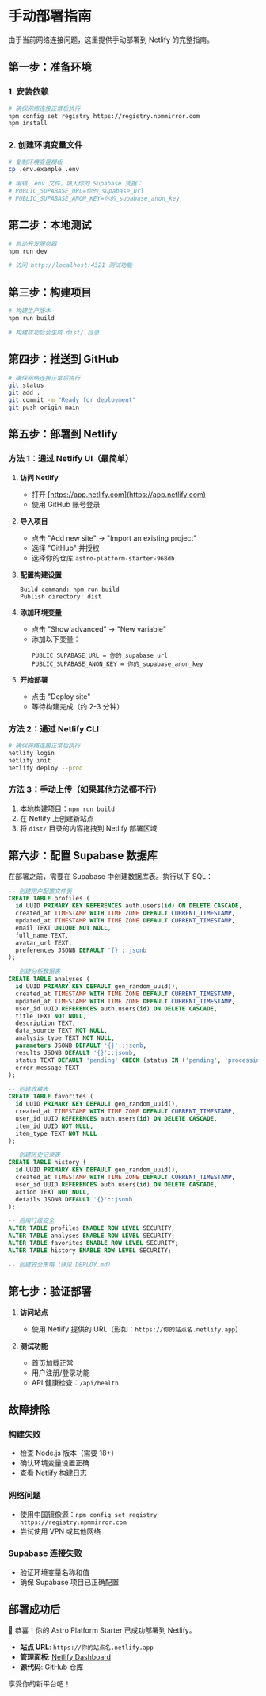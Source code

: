 # 手动部署指南

由于当前网络连接问题，这里提供手动部署到 Netlify 的完整指南。

## 第一步：准备环境

### 1. 安装依赖

```bash
# 确保网络连接正常后执行
npm config set registry https://registry.npmmirror.com
npm install
```

### 2. 创建环境变量文件

```bash
# 复制环境变量模板
cp .env.example .env

# 编辑 .env 文件，填入你的 Supabase 凭据：
# PUBLIC_SUPABASE_URL=你的_supabase_url
# PUBLIC_SUPABASE_ANON_KEY=你的_supabase_anon_key
```

## 第二步：本地测试

```bash
# 启动开发服务器
npm run dev

# 访问 http://localhost:4321 测试功能
```

## 第三步：构建项目

```bash
# 构建生产版本
npm run build

# 构建成功后会生成 dist/ 目录
```

## 第四步：推送到 GitHub

```bash
# 确保网络连接正常后执行
git status
git add .
git commit -m "Ready for deployment"
git push origin main
```

## 第五步：部署到 Netlify

### 方法 1：通过 Netlify UI（最简单）

1. **访问 Netlify**

   - 打开 [https://app.netlify.com](https://app.netlify.com)
   - 使用 GitHub 账号登录

2. **导入项目**

   - 点击 "Add new site" → "Import an existing project"
   - 选择 "GitHub" 并授权
   - 选择你的仓库 `astro-platform-starter-968db`

3. **配置构建设置**

   ```
   Build command: npm run build
   Publish directory: dist
   ```

4. **添加环境变量**

   - 点击 "Show advanced" → "New variable"
   - 添加以下变量：
     ```
     PUBLIC_SUPABASE_URL = 你的_supabase_url
     PUBLIC_SUPABASE_ANON_KEY = 你的_supabase_anon_key
     ```

5. **开始部署**
   - 点击 "Deploy site"
   - 等待构建完成（约 2-3 分钟）

### 方法 2：通过 Netlify CLI

```bash
# 确保网络连接正常后执行
netlify login
netlify init
netlify deploy --prod
```

### 方法 3：手动上传（如果其他方法都不行）

1. 本地构建项目：`npm run build`
2. 在 Netlify 上创建新站点
3. 将 `dist/` 目录的内容拖拽到 Netlify 部署区域

## 第六步：配置 Supabase 数据库

在部署之前，需要在 Supabase 中创建数据库表。执行以下 SQL：

```sql
-- 创建用户配置文件表
CREATE TABLE profiles (
  id UUID PRIMARY KEY REFERENCES auth.users(id) ON DELETE CASCADE,
  created_at TIMESTAMP WITH TIME ZONE DEFAULT CURRENT_TIMESTAMP,
  updated_at TIMESTAMP WITH TIME ZONE DEFAULT CURRENT_TIMESTAMP,
  email TEXT UNIQUE NOT NULL,
  full_name TEXT,
  avatar_url TEXT,
  preferences JSONB DEFAULT '{}'::jsonb
);

-- 创建分析数据表
CREATE TABLE analyses (
  id UUID PRIMARY KEY DEFAULT gen_random_uuid(),
  created_at TIMESTAMP WITH TIME ZONE DEFAULT CURRENT_TIMESTAMP,
  updated_at TIMESTAMP WITH TIME ZONE DEFAULT CURRENT_TIMESTAMP,
  user_id UUID REFERENCES auth.users(id) ON DELETE CASCADE,
  title TEXT NOT NULL,
  description TEXT,
  data_source TEXT NOT NULL,
  analysis_type TEXT NOT NULL,
  parameters JSONB DEFAULT '{}'::jsonb,
  results JSONB DEFAULT '{}'::jsonb,
  status TEXT DEFAULT 'pending' CHECK (status IN ('pending', 'processing', 'completed', 'failed')),
  error_message TEXT
);

-- 创建收藏表
CREATE TABLE favorites (
  id UUID PRIMARY KEY DEFAULT gen_random_uuid(),
  created_at TIMESTAMP WITH TIME ZONE DEFAULT CURRENT_TIMESTAMP,
  user_id UUID REFERENCES auth.users(id) ON DELETE CASCADE,
  item_id UUID NOT NULL,
  item_type TEXT NOT NULL
);

-- 创建历史记录表
CREATE TABLE history (
  id UUID PRIMARY KEY DEFAULT gen_random_uuid(),
  created_at TIMESTAMP WITH TIME ZONE DEFAULT CURRENT_TIMESTAMP,
  user_id UUID REFERENCES auth.users(id) ON DELETE CASCADE,
  action TEXT NOT NULL,
  details JSONB DEFAULT '{}'::jsonb
);

-- 启用行级安全
ALTER TABLE profiles ENABLE ROW LEVEL SECURITY;
ALTER TABLE analyses ENABLE ROW LEVEL SECURITY;
ALTER TABLE favorites ENABLE ROW LEVEL SECURITY;
ALTER TABLE history ENABLE ROW LEVEL SECURITY;

-- 创建安全策略（详见 DEPLOY.md）
```

## 第七步：验证部署

1. **访问站点**

   - 使用 Netlify 提供的 URL（形如：`https://你的站点名.netlify.app`）

2. **测试功能**
   - 首页加载正常
   - 用户注册/登录功能
   - API 健康检查：`/api/health`

## 故障排除

### 构建失败

- 检查 Node.js 版本（需要 18+）
- 确认环境变量设置正确
- 查看 Netlify 构建日志

### 网络问题

- 使用中国镜像源：`npm config set registry https://registry.npmmirror.com`
- 尝试使用 VPN 或其他网络

### Supabase 连接失败

- 验证环境变量名称和值
- 确保 Supabase 项目已正确配置

## 部署成功后

🎉 恭喜！你的 Astro Platform Starter 已成功部署到 Netlify。

- **站点 URL**: `https://你的站点名.netlify.app`
- **管理面板**: [Netlify Dashboard](https://app.netlify.com)
- **源代码**: GitHub 仓库

享受你的新平台吧！
